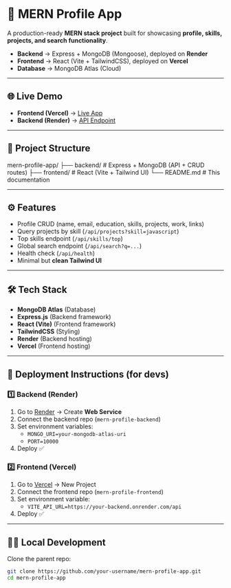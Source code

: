 # 🚀 MERN Profile App

A production-ready **MERN stack project** built for showcasing **profile, skills, projects, and search functionality**.

- **Backend** → Express + MongoDB (Mongoose), deployed on **Render**
- **Frontend** → React (Vite + TailwindCSS), deployed on **Vercel**
- **Database** → MongoDB Atlas (Cloud)

---

## 🌐 Live Demo
- **Frontend (Vercel)** → [Live App](https://aboutme-umber-five.vercel.app/)  
- **Backend (Render)** → [API Endpoint](https://aboutme-backend.onrender.com/api/profiles)  

---

## 📂 Project Structure
mern-profile-app/
├── backend/ # Express + MongoDB (API + CRUD routes)
├── frontend/ # React (Vite + Tailwind UI)
└── README.md # This documentation


---

## ⚙️ Features
- Profile CRUD (name, email, education, skills, projects, work, links)
- Query projects by skill (`/api/projects?skill=javascript`)
- Top skills endpoint (`/api/skills/top`)
- Global search endpoint (`/api/search?q=...`)
- Health check (`/api/health`)
- Minimal but **clean Tailwind UI**

---

## 🛠️ Tech Stack
- **MongoDB Atlas** (Database)
- **Express.js** (Backend framework)
- **React (Vite)** (Frontend framework)
- **TailwindCSS** (Styling)
- **Render** (Backend hosting)
- **Vercel** (Frontend hosting)

---

## 🚀 Deployment Instructions (for devs)

### 1️⃣ Backend (Render)
1. Go to [Render](https://render.com) → Create **Web Service**
2. Connect the backend repo (`mern-profile-backend`)
3. Set environment variables:
   - `MONGO_URI=your-mongodb-atlas-uri`
   - `PORT=10000`
4. Deploy ✅

### 2️⃣ Frontend (Vercel)
1. Go to [Vercel](https://vercel.com) → New Project
2. Connect the frontend repo (`mern-profile-frontend`)
3. Set environment variable:
   - `VITE_API_URL=https://your-backend.onrender.com/api`
4. Deploy ✅

---

## 👨‍💻 Local Development

Clone the parent repo:
```bash
git clone https://github.com/your-username/mern-profile-app.git
cd mern-profile-app
